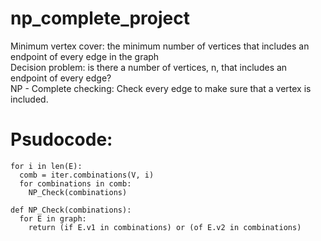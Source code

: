 # np_complete_project
Minimum vertex cover: the minimum number of vertices that includes an endpoint of every edge in the graph  
Decision problem: is there a number of vertices, n, that includes an endpoint of every edge?  
NP - Complete checking: Check every edge to make sure that a vertex is included.  
# Psudocode:
```
for i in len(E):
  comb = iter.combinations(V, i)
  for combinations in comb:
    NP_Check(combinations)

def NP_Check(combinations):
  for E in graph:
    return (if E.v1 in combinations) or (of E.v2 in combinations)
```
